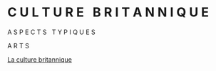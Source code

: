 # **C U L T U R E &nbsp; B R I T A N N I Q U E**

A S P E C T S &nbsp; T Y P I Q U E S

A R T S

[La culture britannique](https://marineregnier.github.io/Royaume-Uni/Culture)
